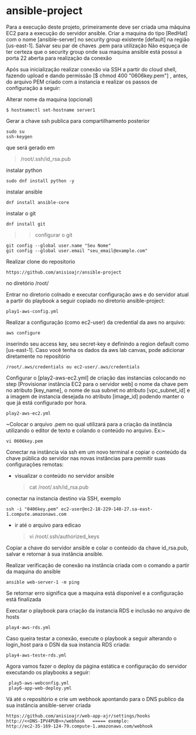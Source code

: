 # ansible-project

Para a execução deste projeto, primeiramente deve ser criada uma máquina EC2 para a execução do servidor ansible. 
Criar a maquina do tipo [RedHat] com o nome [ansible-server] no security group existente [default] na região [us-east-1].
Salvar seu par de chaves .pem para utilização
Não esqueça de ter certeza que o security group onde sua maquina ansible está possui a porta 22 aberta para realização da conexão

Após sua inicialização realizar conexão via SSH a partir do cloud shell, fazendo upload e dando permissão [$ chmod 400 "0606key.pem"] , antes, do arquivo PEM criado com a instancia e realizar os passos de configuração a seguir:

Alterar nome da maquina (opcional)

    $ hostnamectl set-hostname server1
   
Gerar a chave ssh publica para compartilhamento posterior 

    sudo su
    ssh-keygen
que será gerado em
> /root/.ssh/id_rsa.pub

instalar python

    sudo dnf install python -y

instalar ansible     

    dnf install ansible-core

instalar o git

    dnf install git

>> configurar o git

    git config --global user.name "Seu Nome"
    git config --global user.email "seu_email@example.com"
>> 

Realizar clone do repositorio

    https://github.com/anisioajr/ansible-project
 no diretório /root/


Entrar no diretorio colnado e executar configuração aws e do servidor atual a partir do playbook a seguir copiado no diretorio ansible-project:

    play1-aws-config.yml

Realizar a configuração (como ec2-user) da credential da aws no arquivo:

    aws configure

inserindo seu access key, seu secret-key e definindo a region default como [us-east-1].
Caso você tenha os dados da aws lab canvas, pode adicionar diretamente no repositório

    /root/.aws/credentials ou ec2-user/.aws/credentials

Configurar o [play2-aws-ec2.yml] de criação das instancias colocando no step [Provisionar instância EC2 para o servidor web] o nome da chave pem no atributo [key_name], o nome de sua subnet no atributo [vpc_subnet_id] e a imagem de instancia desejada no atributo [image_id] podendo manter o que já está configurado por hora.

    play2-aws-ec2.yml

~Colocar o arquivo .pem no qual utilizará para a criação da instância utilizando o editor de texto e colando o conteúdo no arquivo. Ex:~

    vi 0606key.pem


Conectar na instância via ssh em um novo terminal e copiar o conteúdo da chave pública do servidor nas novas instâncias para permitir suas configurações remotas:
- visualizar o conteúdo no servidor ansible

  > cat /root/.ssh/id_rsa.pub
  
conectar na instancia destino via SSH, exemplo

    ssh -i "0406key.pem" ec2-user@ec2-18-229-148-27.sa-east-1.compute.amazonaws.com

- ir até o arquivo para edicao 

  > vi /root/.ssh/authorized_keys
  
Copiar a chave do servidor ansible e colar o conteúdo da chave id_rsa.pub, salvar e retornar à sua instância ansible.
  
Realizar  verificação de conexão na instância criada com o comando a partir da maquina do ansible

    ansible web-server-1 -m ping

Se retornar erro significa que a maquina está disponível e a configuração está finalizada

Executar o playbook para criação da instancia RDS e inclusão no arquivo de hosts

    play4-aws-rds.yml

Caso queira testar a conexão, execute o playbook a seguir alterando o login_host para o DSN da sua instancia RDS criada:

    play4-aws-teste-rds.yml

 Agora vamos fazer o deploy da página estática e configuração do servidor executando os playbooks a seguir:

     play5-aws-webconfig.yml
     play6-app-web-deploy.yml

Vá até o repositório e crie um webhook apontando para o DNS publico da sua instância ansible-server criada

    https://github.com/anisioajr/web-app-ajr/settings/hooks
    http://<<DNS-IPV4PUB>>/webhook   ===== exemplo:
    http://ec2-35-169-124-79.compute-1.amazonaws.com/webhook












  
